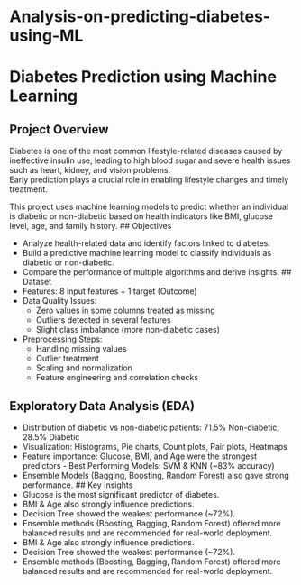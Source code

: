 # Analysis-on-predicting-diabetes-using-ML

#  Diabetes Prediction using Machine Learning

##  Project Overview
Diabetes is one of the most common lifestyle-related diseases caused by ineffective insulin use, leading to high blood sugar and severe health issues such as heart, kidney, and vision problems.  
Early prediction plays a crucial role in enabling lifestyle changes and timely treatment.  

This project uses machine learning models to predict whether an individual is diabetic or non-diabetic based on health indicators like BMI, glucose level, age, and family history.                                                                   ##  Objectives
- Analyze health-related data and identify factors linked to diabetes.  
- Build a predictive machine learning model to classify individuals as diabetic or non-diabetic.  
- Compare the performance of multiple algorithms and derive insights.                                                           ## Dataset
- Features: 8 input features + 1 target (Outcome)  
- Data Quality Issues:  
  - Zero values in some columns treated as missing  
  - Outliers detected in several features  
  - Slight class imbalance (more non-diabetic cases)  
- Preprocessing Steps:  
  - Handling missing values  
  - Outlier treatment  
  - Scaling and normalization  
  - Feature engineering and correlation checks 
## Exploratory Data Analysis (EDA)
- Distribution of diabetic vs non-diabetic patients: 71.5% Non-diabetic, 28.5% Diabetic  
- Visualization: Histograms, Pie charts, Count plots, Pair plots, Heatmaps  
- Feature importance: Glucose, BMI, and Age were the strongest predictors                                                                  - Best Performing Models: SVM & KNN (~83% accuracy)  
- Ensemble Models (Bagging, Boosting, Random Forest) also gave strong performance.                                             ##  Key Insights
- Glucose is the most significant predictor of diabetes.  
- BMI & Age also strongly influence predictions.  
- Decision Tree showed the weakest performance (~72%).  
- Ensemble methods (Boosting, Bagging, Random Forest) offered more balanced results and are recommended for real-world deployment. 
- BMI & Age also strongly influence predictions.  
- Decision Tree showed the weakest performance (~72%).  
- Ensemble methods (Boosting, Bagging, Random Forest) offered more balanced results and are recommended for real-world deployment.
